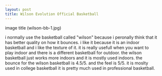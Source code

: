 ```yaml
---
layout: post
title: Wilson Evolution Official Basketball
---
```

image title (wilson-bb-1.jpg)

i normally use the basketball called "wilson" because i peronally think that it has better quality on how it bounces.
 i like it because it is an indoor basketball and i like the texture of it. it is really usefull when you want to play indoor and there is a different basketball for outdoor. the wilson basketball just works more indoors and it is mostly used indoors. the bounce for the wilson basketball is 4.5/5. and the feel is 5/5. it is moslty used in college basketball it is pretty much used in professional basketball. 


